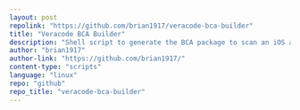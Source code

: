 ```yaml
---
layout: post
repolink: "https://github.com/brian1917/veracode-bca-builder"
title: "Veracode BCA Builder"
description: "Shell script to generate the BCA package to scan an iOS app."
author: "brian1917"
author-link: "https://github.com/brian1917/"
content-type: "scripts"
language: "linux"
repo: "github"
repo_title: "veracode-bca-builder"
---
```

